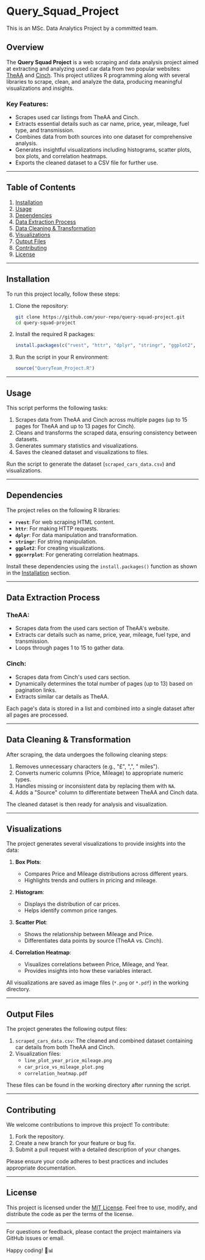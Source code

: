 # Query_Squad_Project
 This is an MSc. Data Analytics Project by a committed team.
## Overview

The **Query Squad Project** is a web scraping and data analysis project aimed at extracting and analyzing used car data from two popular websites: [TheAA](https://www.theaa.com) and [Cinch](https://www.cinch.co.uk). This project utilizes R programming along with several libraries to scrape, clean, and analyze the data, producing meaningful visualizations and insights.

### Key Features:
- Scrapes used car listings from TheAA and Cinch.
- Extracts essential details such as car name, price, year, mileage, fuel type, and transmission.
- Combines data from both sources into one dataset for comprehensive analysis.
- Generates insightful visualizations including histograms, scatter plots, box plots, and correlation heatmaps.
- Exports the cleaned dataset to a CSV file for further use.

---

## Table of Contents
1. [Installation](#installation)
2. [Usage](#usage)
3. [Dependencies](#dependencies)
4. [Data Extraction Process](#data-extraction-process)
5. [Data Cleaning & Transformation](#data-cleaning--transformation)
6. [Visualizations](#visualizations)
7. [Output Files](#output-files)
8. [Contributing](#contributing)
9. [License](#license)

---

## Installation

To run this project locally, follow these steps:

1. Clone the repository:
   ```bash
   git clone https://github.com/your-repo/query-squad-project.git
   cd query-squad-project
   ```

2. Install the required R packages:
   ```R
   install.packages(c("rvest", "httr", "dplyr", "stringr", "ggplot2", "ggcorrplot"))
   ```

3. Run the script in your R environment:
   ```R
   source("QueryTeam_Project.R")
   ```

---

## Usage

This script performs the following tasks:
1. Scrapes data from TheAA and Cinch across multiple pages (up to 15 pages for TheAA and up to 13 pages for Cinch).
2. Cleans and transforms the scraped data, ensuring consistency between datasets.
3. Generates summary statistics and visualizations.
4. Saves the cleaned dataset and visualizations to files.

Run the script to generate the dataset (`scraped_cars_data.csv`) and visualizations.

---

## Dependencies

The project relies on the following R libraries:
- **`rvest`**: For web scraping HTML content.
- **`httr`**: For making HTTP requests.
- **`dplyr`**: For data manipulation and transformation.
- **`stringr`**: For string manipulation.
- **`ggplot2`**: For creating visualizations.
- **`ggcorrplot`**: For generating correlation heatmaps.

Install these dependencies using the `install.packages()` function as shown in the [Installation](#installation) section.

---

## Data Extraction Process

### TheAA:
- Scrapes data from the used cars section of TheAA's website.
- Extracts car details such as name, price, year, mileage, fuel type, and transmission.
- Loops through pages 1 to 15 to gather data.

### Cinch:
- Scrapes data from Cinch's used cars section.
- Dynamically determines the total number of pages (up to 13) based on pagination links.
- Extracts similar car details as TheAA.

Each page's data is stored in a list and combined into a single dataset after all pages are processed.

---

## Data Cleaning & Transformation

After scraping, the data undergoes the following cleaning steps:
1. Removes unnecessary characters (e.g., "£", ",", " miles").
2. Converts numeric columns (Price, Mileage) to appropriate numeric types.
3. Handles missing or inconsistent data by replacing them with `NA`.
4. Adds a "Source" column to differentiate between TheAA and Cinch data.

The cleaned dataset is then ready for analysis and visualization.

---

## Visualizations

The project generates several visualizations to provide insights into the data:

1. **Box Plots**:
   - Compares Price and Mileage distributions across different years.
   - Highlights trends and outliers in pricing and mileage.

2. **Histogram**:
   - Displays the distribution of car prices.
   - Helps identify common price ranges.

3. **Scatter Plot**:
   - Shows the relationship between Mileage and Price.
   - Differentiates data points by source (TheAA vs. Cinch).

4. **Correlation Heatmap**:
   - Visualizes correlations between Price, Mileage, and Year.
   - Provides insights into how these variables interact.

All visualizations are saved as image files (`*.png` or `*.pdf`) in the working directory.

---

## Output Files

The project generates the following output files:
1. `scraped_cars_data.csv`: The cleaned and combined dataset containing car details from both TheAA and Cinch.
2. Visualization files:
   - `line_plot_year_price_mileage.png`
   - `car_price_vs_mileage_plot.png`
   - `correlation_heatmap.pdf`

These files can be found in the working directory after running the script.

---

## Contributing

We welcome contributions to improve this project! To contribute:
1. Fork the repository.
2. Create a new branch for your feature or bug fix.
3. Submit a pull request with a detailed description of your changes.

Please ensure your code adheres to best practices and includes appropriate documentation.

---

## License

This project is licensed under the [MIT License](LICENSE). Feel free to use, modify, and distribute the code as per the terms of the license.

---

For questions or feedback, please contact the project maintainers via GitHub issues or email.

Happy coding! 🚗📊
